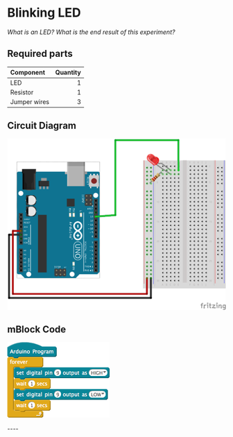 # Blinking LED

*What is an LED?*
*What is the end result of this experiment?*
## Required parts

| Component | Quantity |
| :--------- | -------: |
| LED       | 1 |
| Resistor  |1 |
| Jumper wires | 3 |

## Circuit Diagram

![](experiments/blinking_led/images/blinking_led_bb.png)


## mBlock Code

![](experiments/blinking_led/images/blinking_led.png)




<div style="page-break-after: always;"></div>
----
